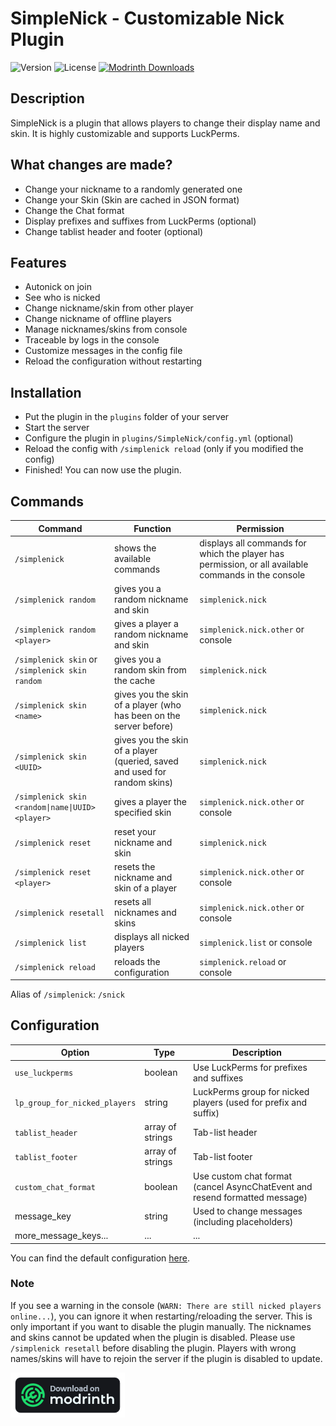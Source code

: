 # SimpleNick - Customizable Nick Plugin

![Version](https://img.shields.io/github/v/release/LakyLuc/SimpleNick?style=flat-square)
![License](https://img.shields.io/badge/license-ARR-yellow?style=flat-square)
[![Modrinth Downloads](https://img.shields.io/modrinth/dt/Ysfntbb8?style=flat-square)](https://modrinth.com/plugin/simplenick)

## Description

SimpleNick is a plugin that allows players to change their display name and skin. It is highly customizable and supports
LuckPerms.

## What changes are made?

- Change your nickname to a randomly generated one
- Change your Skin (Skin are cached in JSON format)
- Change the Chat format
- Display prefixes and suffixes from LuckPerms (optional)
- Change tablist header and footer (optional)

## Features

- Autonick on join
- See who is nicked
- Change nickname/skin from other player
- Change nickname of offline players
- Manage nicknames/skins from console
- Traceable by logs in the console
- Customize messages in the config file
- Reload the configuration without restarting

## Installation

- Put the plugin in the `plugins` folder of your server
- Start the server
- Configure the plugin in `plugins/SimpleNick/config.yml` (optional)
- Reload the config with `/simplenick reload` (only if you modified the config)
- Finished! You can now use the plugin.

## Commands

| Command                                          | Function                                                                  | Permission                                                                                          |
|--------------------------------------------------|---------------------------------------------------------------------------|-----------------------------------------------------------------------------------------------------|
| `/simplenick`                                    | shows the available commands                                              | displays all commands for which the player has permission, or all available commands in the console |
| `/simplenick random`                             | gives you a random nickname and skin                                      | `simplenick.nick`                                                                                   |
| `/simplenick random <player>`                    | gives a player a random nickname and skin                                 | `simplenick.nick.other` or console                                                                  |
| `/simplenick skin` or `/simplenick skin random`  | gives you a random skin from the cache                                    | `simplenick.nick`                                                                                   |
| `/simplenick skin <name>`                        | gives you the skin of a player (who has been on the server before)        | `simplenick.nick`                                                                                   |
| `/simplenick skin <UUID>`                        | gives you the skin of a player (queried, saved and used for random skins) | `simplenick.nick`                                                                                   |
| `/simplenick skin <random\|name\|UUID> <player>` | gives a player the specified skin                                         | `simplenick.nick.other` or console                                                                  |
| `/simplenick reset`                              | reset your nickname and skin                                              | `simplenick.nick`                                                                                   |
| `/simplenick reset <player>`                     | resets the nickname and skin of a player                                  | `simplenick.nick.other` or console                                                                  |
| `/simplenick resetall`                           | resets all nicknames and skins                                            | `simplenick.nick.other` or console                                                                  |
| `/simplenick list`                               | displays all nicked players                                               | `simplenick.list` or console                                                                        |
| `/simplenick reload`                             | reloads the configuration                                                 | `simplenick.reload` or console                                                                      |

Alias of `/simplenick`: `/snick`

## Configuration

| Option                        | Type             | Description                                                                 |
|-------------------------------|------------------|-----------------------------------------------------------------------------|
| `use_luckperms`               | boolean          | Use LuckPerms for prefixes and suffixes                                     |
| `lp_group_for_nicked_players` | string           | LuckPerms group for nicked players (used for prefix and suffix)             |
| `tablist_header`              | array of strings | Tab-list header                                                             |
| `tablist_footer`              | array of strings | Tab-list footer                                                             |
| `custom_chat_format`          | boolean          | Use custom chat format (cancel AsyncChatEvent and resend formatted message) |
| message_key                   | string           | Used to change messages (including placeholders)                            |
| more_message_keys...          | ...              | ...                                                                         |

You can find the default configuration [here](example_config.yml).

### Note

If you see a warning in the console (`WARN: There are still nicked players online...`), you can ignore it when
restarting/reloading the server. This is only important if you want to disable the plugin manually. The nicknames and
skins cannot be updated when the plugin is disabled. Please use `/simplenick resetall` before disabling the plugin.
Players with wrong names/skins will have to rejoin the server if the plugin is disabled to update.

[![Modrinth](modrinth.png)](https://modrinth.com/plugin/simplenick)